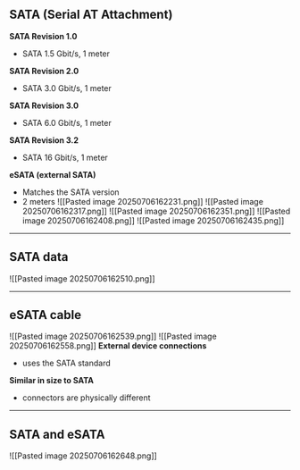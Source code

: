## SATA (Serial AT Attachment)
**SATA Revision 1.0**
- SATA 1.5 Gbit/s, 1 meter 

**SATA Revision 2.0**
- SATA 3.0 Gbit/s, 1 meter 

**SATA Revision 3.0**
- SATA 6.0 Gbit/s, 1 meter 

**SATA Revision 3.2**
- SATA 16 Gbit/s, 1 meter 

**eSATA (external SATA)**
- Matches the SATA version
- 2 meters 
![[Pasted image 20250706162231.png]]
![[Pasted image 20250706162317.png]]
![[Pasted image 20250706162351.png]]
![[Pasted image 20250706162408.png]]
![[Pasted image 20250706162435.png]]

---
## SATA data 
![[Pasted image 20250706162510.png]]

---
## eSATA cable 
![[Pasted image 20250706162539.png]]
![[Pasted image 20250706162558.png]]
**External device connections**
- uses the SATA standard

**Similar in size to SATA**
- connectors are physically different 
---
## SATA and eSATA 
![[Pasted image 20250706162648.png]]

